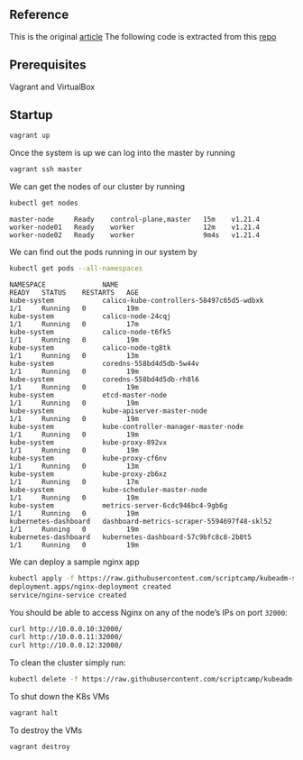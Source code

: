 ## Reference

This is the original [article](https://devopscube.com/kubernetes-cluster-vagrant/)
The following code is extracted from this [repo](https://github.com/scriptcamp/vagrant-kubeadm-kubernetes)

## Prerequisites

Vagrant and VirtualBox

## Startup

```bash
vagrant up
```

Once the system is up we can log into the master by running

```bash
vagrant ssh master
```

We can get the nodes of our cluster by running

```bash
kubectl get nodes
```

```
master-node     Ready    control-plane,master   15m    v1.21.4
worker-node01   Ready    worker                 12m    v1.21.4
worker-node02   Ready    worker                 9m4s   v1.21.4
```

We can find out the pods running in our system by

```bash
kubectl get pods --all-namespaces
```

```
NAMESPACE              NAME                                         READY   STATUS    RESTARTS   AGE
kube-system            calico-kube-controllers-58497c65d5-wdbxk     1/1     Running   0          19m
kube-system            calico-node-24cqj                            1/1     Running   0          17m
kube-system            calico-node-t6fk5                            1/1     Running   0          19m
kube-system            calico-node-tg8tk                            1/1     Running   0          13m
kube-system            coredns-558bd4d5db-5w44v                     1/1     Running   0          19m
kube-system            coredns-558bd4d5db-rh8l6                     1/1     Running   0          19m
kube-system            etcd-master-node                             1/1     Running   0          19m
kube-system            kube-apiserver-master-node                   1/1     Running   0          19m
kube-system            kube-controller-manager-master-node          1/1     Running   0          19m
kube-system            kube-proxy-892vx                             1/1     Running   0          19m
kube-system            kube-proxy-cf6nv                             1/1     Running   0          13m
kube-system            kube-proxy-zb6xz                             1/1     Running   0          17m
kube-system            kube-scheduler-master-node                   1/1     Running   0          19m
kube-system            metrics-server-6cdc946bc4-9gb6g              1/1     Running   0          19m
kubernetes-dashboard   dashboard-metrics-scraper-5594697f48-skl52   1/1     Running   0          19m
kubernetes-dashboard   kubernetes-dashboard-57c9bfc8c8-2b8t5        1/1     Running   0          19m
```

We can deploy a sample nginx app

```bash
kubectl apply -f https://raw.githubusercontent.com/scriptcamp/kubeadm-scripts/main/manifests/sample-app.yaml
deployment.apps/nginx-deployment created
service/nginx-service created
```

You should be able to access Nginx on any of the node’s IPs on port `32000`:

```bash
curl http://10.0.0.10:32000/
curl http://10.0.0.11:32000/
curl http://10.0.0.12:32000/
```

To clean the cluster simply run:

```bash
kubectl delete -f https://raw.githubusercontent.com/scriptcamp/kubeadm-scripts/main/manifests/sample-app.yaml
```

To shut down the K8s VMs

```bash
vagrant halt
```

To destroy the VMs

```bash
vagrant destroy
```
